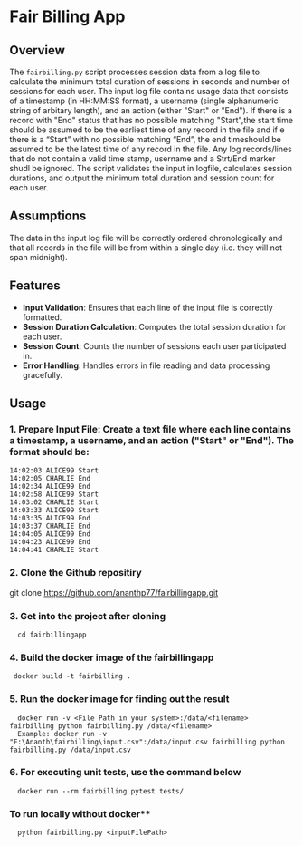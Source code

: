 # Fair Billing App

## Overview

The `fairbilling.py` script processes session data from a log file to calculate the minimum total duration of sessions in seconds and number of sessions for each user. The input log file contains usage data that consists of a timestamp (in HH:MM:SS format), a username (single alphanumeric string of arbitary length), and an action (either "Start" or "End"). If there is a record with "End" status that has no possible matching "Start",the start time should be assumed to be the earliest time of any record in the file and if e there is a “Start” with no possible matching “End”, the end timeshould be assumed to be the latest time of any record in the file. Any log records/lines that do not contain a valid time stamp, username and a Strt/End marker shudl be ignored. The script validates the input in logfile, calculates session durations, and output the minimum total duration and session count for each user.

## Assumptions
The data in the input log file will be correctly ordered chronologically and that all records in the file will be from within a single day (i.e. they will not span midnight).

## Features

- **Input Validation**: Ensures that each line of the input file is correctly formatted.
- **Session Duration Calculation**: Computes the total session duration for each user.
- **Session Count**: Counts the number of sessions each user participated in.
- **Error Handling**: Handles errors in file reading and data processing gracefully.

## Usage

### 1. Prepare Input File: Create a text file where each line contains a timestamp, a username, and an action ("Start" or "End"). The format should be:
```
14:02:03 ALICE99 Start 
14:02:05 CHARLIE End 
14:02:34 ALICE99 End 
14:02:58 ALICE99 Start 
14:03:02 CHARLIE Start 
14:03:33 ALICE99 Start 
14:03:35 ALICE99 End 
14:03:37 CHARLIE End 
14:04:05 ALICE99 End 
14:04:23 ALICE99 End 
14:04:41 CHARLIE Start
```
### 2. Clone the Github repositiry
   git clone https://github.com/ananthp77/fairbillingapp.git

### 3. Get into the project after cloning
      cd fairbillingapp

### 4. Build the docker image of the fairbillingapp
     docker build -t fairbilling .

### 5. Run the docker image for finding out the result
      docker run -v <File Path in your system>:/data/<filename> fairbilling python fairbilling.py /data/<filename> 
      Example: docker run -v "E:\Ananth\fairbilling\input.csv":/data/input.csv fairbilling python fairbilling.py /data/input.csv

### 6. For executing unit tests, use the command below
      docker run --rm fairbilling pytest tests/

### To run locally without docker**
      python fairbilling.py <inputFilePath>
    
